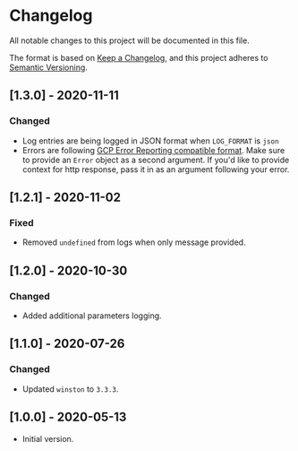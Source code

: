 # Changelog

All notable changes to this project will be documented in this file.

The format is based on [Keep a Changelog](https://keepachangelog.com/en/1.0.0/),
and this project adheres to [Semantic Versioning](https://semver.org/spec/v2.0.0.html).

## [1.3.0] - 2020-11-11

### Changed

- Log entries are being logged in JSON format when `LOG_FORMAT` is `json`
- Errors are following [GCP Error Reporting compatible format](https://cloud.google.com/error-reporting/docs/formatting-error-messages#json_representation). Make sure to provide an `Error` object as a second argument. If you'd like to provide context for http response, pass it in as an argument following your error.

## [1.2.1] - 2020-11-02

### Fixed

- Removed `undefined` from logs when only message provided.

## [1.2.0] - 2020-10-30

### Changed

- Added additional parameters logging.

## [1.1.0] - 2020-07-26

### Changed

- Updated `winston` to `3.3.3`.

## [1.0.0] - 2020-05-13

- Initial version.
